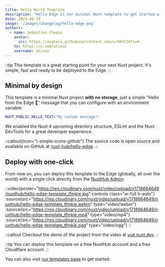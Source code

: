 ```yaml
---
title: Hello World Template
description: "Hello Edge is our minimal Nuxt template to get started with server-side rendering on the Edge."
date: 2024-06-18
image: '/images/changelog/hello-edge.png'
authors:
  - name: Sebastien Chopin
    avatar: 
      src: https://avatars.githubusercontent.com/u/904724?v=4
    to: https://x.com/atinux
    username: atinux
---
```


::tip
This template is a great starting point for your next Nuxt project. It's simple, fast and ready to be deployed to the Edge.
::

## Minimal by design

This template is a minimal Nuxt project **with no storage**, just a simple "Hello from the Edge 👋" message that you can configure with an environment variable:

```bash [.env]
NUXT_PUBLIC_HELLO_TEXT="My custom message!"
```

We enabled the Nuxt 4 upcoming directory structure, ESLint and the Nuxt DevTools for a great developer experience.

::callout{icon="i-simple-icons-github"}
The source code is open source and available on GitHub at [nuxt-hub/hello-edge](https://github.com/nuxt-hub/hello-edge).
::

## Deploy with one-click

From now on, you can deploy this template to the Edge (globally, all over the world) with a single click directly from the [NuxtHub Admin](https://admin.hub.nuxt.com):

::video{poster="https://res.cloudinary.com/nuxt/video/upload/v1718664649/nuxthub/hello-edge-template_tfmkie.jpg" controls class="w-full h-auto"}
  :source{src="https://res.cloudinary.com/nuxt/video/upload/v1718664649/nuxthub/hello-edge-template_tfmkie.webm" type="video/webm"}
  :source{src="https://res.cloudinary.com/nuxt/video/upload/v1718664649/nuxthub/hello-edge-template_tfmkie.mp4" type="video/mp4"}
  :source{src="https://res.cloudinary.com/nuxt/video/upload/v1718664649/nuxthub/hello-edge-template_tfmkie.ogg" type="video/ogg"}
::

::callout
Checkout the demo of the project from the video at [vue.nuxt.dev](https://vue.nuxt.dev).
::

::tip
You can deploy this template on a free NuxtHub account and a free Cloudflare account.
::

You can also visit [our templates page](/templates) to get started.
